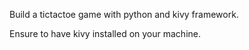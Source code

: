 Build a tictactoe game with python and kivy framework.

Ensure to have kivy installed on your machine.